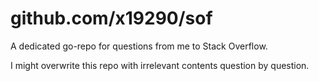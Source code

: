 # github.com/x19290/sof

A dedicated go-repo for questions from me to Stack Overflow.

I might overwrite this repo with irrelevant contents question by question.

